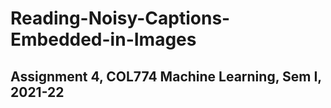 # Reading-Noisy-Captions-Embedded-in-Images
## Assignment 4, COL774 Machine Learning, Sem I, 2021-22

